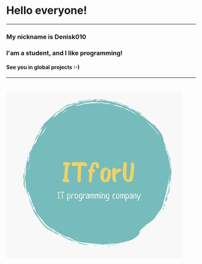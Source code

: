 # Hello everyone!
---

### My nickname is Denisk010
### I'am a student, and I like programming!
#### See you in global projects :-)

***
# ![My startup Project](img/logo.JPG)
